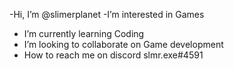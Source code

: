 -Hi, I’m @slimerplanet
-I’m interested in Games
- I’m currently learning Coding
- I’m looking to collaborate on Game development
- How to reach me on discord slmr.exe#4591

<!---
slimerplanet/slimerplanet is a ✨ special ✨ repository because its `README.md` (this file) appears on your GitHub profile.
You can click the Preview link to take a look at your changes.
--->
